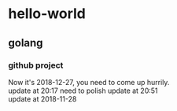 # hello-world
## golang
### github project
Now it's 2018-12-27, you need to come up hurrily. <br>
                update at 20:17 need to polish
        update at 20:51<br>
        update at 2018-11-28
